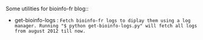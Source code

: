 Some utilities for bioinfo-fr blog::

* get-bioinfo-logs : ```Fetch bioinfo-fr logs to diplay them using a log manager. Running "$ python get-bioinfo-logs.py" will fetch all logs from august 2012 till now.```
